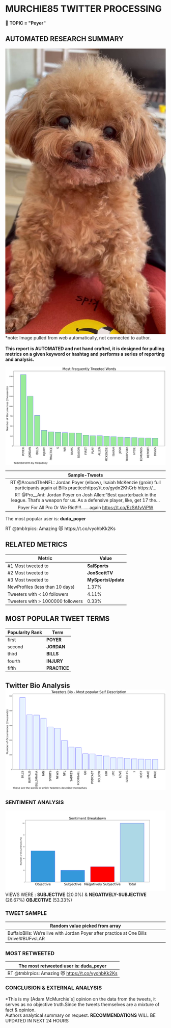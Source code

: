 # MURCHIE85 TWITTER PROCESSING 
&#x1F34E; **TOPIC = "Poyer"**

## AUTOMATED RESEARCH SUMMARY

![image](assets/2022-09-07hashtagImage.png)*note: Image pulled from web automatically, not connected to author.
<br></br>
<b> This report is AUTOMATED and not hand crafted, it is designed for pulling metrics on a given keyword or hashtag and performs a series of reporting and analysis.</b>



![image](assets/2022-09-07TWEETS.png)



|                **Sample-Tweets**        |
| :-------------: |
| RT @AroundTheNFL: Jordan Poyer (elbow), Isaiah McKenzie (groin) full participants again at Bills practicehttps://t.co/gydn2KhCrb https://… |
| RT @Pro__Ant: Jordan Poyer on Josh Allen:“Best quarterback in the league. That’s a weapon for us. As a defensive player, like, get 17 the… |
| Poyer For All Pro Or We Riot!!!!.......again https://t.co/EzSAfyViPW |

The most popular user is: **duda_poyer**
<div class="alert alert-block alert-danger"> RT @tmbIrpics: Amazing 😻 https://t.co/vyohbKk2Ks</div>

## RELATED METRICS<br>
| Metric | Value |
| ------------- | ------------- |
| #1 Most tweeted to  | **SalSports** |
| #2 Most tweeted to  | **JonScottTV** |
| #3 Most tweeted to  | **MySportsUpdate** |
| NewProfiles (less than 10 days) | 1.37%  |
| Tweeters with < 10 followers  | 4.11%|
| Tweeters with > 1000000 followers  | 0.33%  |



## MOST POPULAR TWEET TERMS 


| Popularity Rank  | Term |
| ------------- | ------------- |
| first  | **POYER**  |
| second  | **JORDAN**  |
| third  | **BILLS** |
| fourth  | **INJURY**  |
| fifth  | **PRACTICE**  |


## Twitter Bio Analysis![image](assets/2022-09-07BIO.png)
### SENTIMENT ANALYSIS
![image](assets/2022-09-07sentiment.png)
VIEWS WERE : **SUBJECTIVE**  (20.0%) & **NEGATIVELY-SUBJECTIVE** (26.67%) **OBJECTIVE** (53.33%)

### TWEET SAMPLE 
| Random value picked from array |
| ------------- |
|BuffaloBills: We’re live with Jordan Poyer after practice at One Bills Drive!#BUFvsLAR | #BillsMafia  https://t.co/NHUEJ7Xour |

### MOST RETWEETED 

| The most retweeted user is: **duda_poyer**  |
| ------------- |
| RT @tmbIrpics: Amazing 😻 https://t.co/vyohbKk2Ks |

### CONCLUSION & EXTERNAL ANALYSIS

*This is my [Adam McMurchie`s] opinion on the data from the tweets, it serves as no objective truth.Since the tweets themselves are a mixture of fact & opinion.<br>
Authors analytical summary on request.
**RECOMMENDATIONS** WILL BE UPDATED IN NEXT  24 HOURS <br>